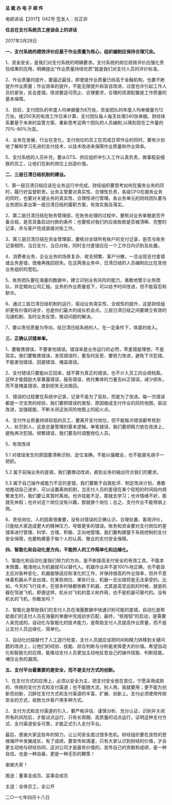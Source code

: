 **总 裁 办 电 子 邮 件**

 

电邮讲话【2017】042号                         签发人：任正非

**任总在支付系统员工座谈会上的讲话**

2017年3月28日

**一、支付系统的绩效评价应基于作业质量为核心，组织编制应保持合理冗余。**

1、资金安全，是我们对支付系统的明确要求。支付系统的岗位绩效评价应强化责任结果的应用，明确提出“作业质量持续优质”就是我们对支付人员的评价标准。

2、作业质量的提升，要逼近最佳，即便是作业质量已经高于金融机构，也要不断提升作业质量；作业效率的提升，不能无限提升和盲目改进，过度也许引起工作人员的紧张，反会差错。改进要适可而止、合理要求，合理的资源配置是工作质量的基本保障。

3、目前，支付团队的年度人均单据量为6万张，资金团队的年度人均单据量为12万张，按250天的有效工作日来计算，支付团队每人每天处理240张单据。财经体系要基于未来的监管方案，重新思考这两个团队的人员编制,以降到现在工作量的70%-80%为宜。

4、业务在发展，行业在变化，支付岗位的员工在完成日常作业的同时，要有计划地了解和学习先进的支付技术，以技术改进来保障作业质量和作业效率。

5、支付系统的人员补充，要从GTS、供应组织中引入工作认真负责，做事稳妥细致的员工，让他们在新的岗位上创造价值。

 



**二、三层日清日结机制的建设。**

1、第一层日清日结应该在业务运行中完成，财经组织要思考如何在服务业务的同时，履行好监督职责。业务主管要对真实性、合理性负责，各级CFO在服务业务的同时，也要对关键业务的真实性、合理性进行管理。各业务单元的财经团队要与业务团队拿出第一层日清日结的履职方案，有效实施及落实。

2、第二层日清日结在账务管理部，在账务处理的过程中，要核对业务单据是否齐备合规，是否具备启动付款的条件；也要核对我们的应收账款是否被清晰、完整的记录，并与客户完成直接对账工作。

3、第三层日清日结在资金管理部，要核对全球所有账户的支付记录，是否与账务记录相符。当日支付，当日对账，同时支付差错应在一个工作日内识别及处置。

4、消费者业务、企业业务的场景复杂、收支频繁、客户分散，一旦出现支付差错或业务差错，很难再挽回损失。在这两类业务中，日清日结的人员编制应比在其他业务组织的宽松。

5、账务团队要在海量的数据中，建立识别业务风险的能力，勇敢地警示业务团队，并定期向公司汇报。业务的作业质量低下，可以给予时间改进，但不能容忍和默许。

6、通过三层日清日结机制的运行，驱动业务真实性、合规性的提升，这是财经组织更有价值的进步，也是你们最大的成长机会点。三层日清日结之间要建立有效的沟通机制、及时业务反馈，推动问题的解决。

7、要以责任质量为导向，给日清日结系统的人，在一定条件下，体面的收入。

 



**三、正确认识错单率。**

1、要敬畏错误，不要害怕错误。错误率是业务运行的必然，零差错是理想，不是现实。我们要敬畏错误，发现错误时，要及时反思、要努力改进，避免下次犯错。不能害怕错误、回避错误、掩盖错误。

2、支付错误只要能纠正回来，就不算为真正的错误，也不计入员工的业绩档案。这样才能鼓励大家暴露错误，报告错误，依托集体的力量去纠正错误，减少损失，而不是掩盖错误，直到损失无法挽回。

3、错误的过程要在系统中记录，记录不是为了惩处，而是为了改进。每一次错误都是一次宝贵的经验，我们要把错误的类型、原因做成支付作业的风险地图，驱动改进，加强赋能，不断关闭这张风险地图上的起火点。

4、支付作业质量持续较低的员工，要离开支付岗位，但不能每次错误都考核到人，处罚到人，这是总量管理的基本逻辑。单笔错误，我们要把精力放在改进上，避免再次犯错。频繁错误，我们要及时调整岗位人员。

5、有效改进

5.1 对错误发生的原因要清晰识别、定位准确，不能以偏概全，也不能眉毛胡子一把抓。

5.2 属于前端业务的差错，我们要推动改进，直到业务的输出符合我们的要求。

5.3 属于自己操作或能力不足的差错，我们要敢于自我批评、制定改进计划，勇敢地推动自己进步。可以设置离岗机制，当支付人员的差错在某个较短的时间段内频繁发生时，我们要让其暂时离岗。也许技能不足，那就去学习；也许情绪不好，那就先休假；也许对这个岗位没有兴趣，那就换个岗位；总之，支付作业不能带病上岗。

6、责任岗位，人的因素很重要，没有对错误的正确认识、合理处置、客观评价，只能给大家造成更大的精神压力，导致更多的错误。账务和资金要对支付岗位的差错率进行管理，科学、合理、积极、正向地管理。我们要构建基于系统控制的支付安全保障，也要构建基于每个人的认真、敬业的支付安全保障。

 



**四、智能化和自动化是方向，不能把人的工作简单化和边缘化。**

1、智能化和自动化是我们努力的方向，是不断提高支付安全的有效工具，不能本末倒置，粗浅地认为机器就可以替代人。机器作业并不是100%地正确，也不能自主应对各种变化，机器能够适应标准化的工作，并保持很高的作业效率，但并不意味着机器从不会出错。在某些岗位、某些行业，机器一旦出错将是无法承受的。比如，今天的飞行技术，在很多时候都依赖于机器，尤其是高空巡航的时候，就是机器在驾驶飞机，即便这样，机长对飞机的意义和作用，也不是机器可替代的。没有机长的飞机，你敢坐吗？

2、智能化是帮助我们的支付人员在海量数据中快速识别可能的差错，自动化是帮助我们的支付人员在海量的单据中完成初步匹配，最终，“核按钮”的启动，是需要人来完成的。自动化与智能化的技术能力，是帮助支付人员提高作业质量，而不是让支付人员边缘化、简单化。

3、自动化扫描替代了人工逐行检查，支付人员就应该把时间和精力转移到关键问题的改进上，让他们的经验、技能、综合判断与分析能发挥更大的价值。希望自动化和智能化的应用，能推动支付人员更加主动地反思自己的操作技能、判断技能，堵住业务的漏洞。

 



**五、支付平台最重要的是安全，而不是支付方式的创新。**

1、在支付方式的应用上，必须以安全为主，把支付安全放在首位，宁愿采用成熟的、传统的支付方式和支付渠道；也不能随大流，别人用，我就要用；更不能为创新而创新，沉醉在支付方式和支付渠道的丰富、扩展、创新上。支付必须使用传统安全的方式，收款允许客户用多种方式。

2、支付方式和支付渠道的引入，要严格评估、谨慎分析、充分认证，识别并关闭所有的风险后，才能试点运行。只有长周期、高质量的试点运行，证明这种支付方式、支付渠道安全可靠，才能正式引入支付平台。



最后，感谢大家这些年的努力，让公司安全度过很多危机。财经组织要在良性的思维循环中发展成长，有了成绩，要宣传和滴灌，只有大家认识到财经的价值，才会更主动地与财经协同，这对公司才是最有价值的。宣传自己的贡献和成绩，是一种自信，也是一种自豪，更是一种无形的鞭策！

谢谢大家！

 





报送：董事会成员、监事会成员

主送：全体员工，全公开

二○一七年四月十八日